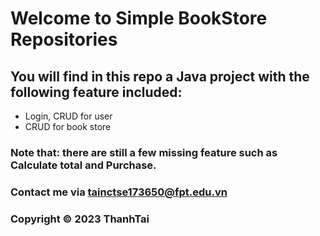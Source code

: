 # Welcome to Simple BookStore Repositories
## You will find in this repo a Java project with the following feature included:
+ Login, CRUD for user
+ CRUD for book store
### Note that: there are still a few missing feature such as Calculate total and Purchase.
### Contact me via tainctse173650@fpt.edu.vn
### Copyright © 2023 ThanhTai
